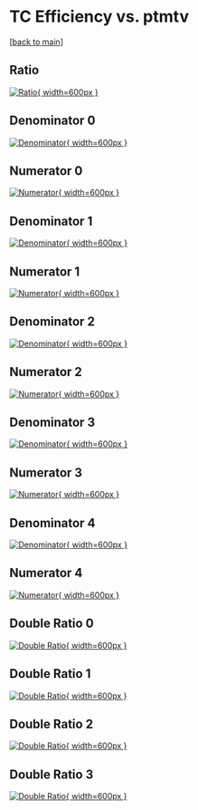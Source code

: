 # TC Efficiency vs. ptmtv

[[back to main](./)]



## Ratio

[![Ratio](../mtv/var/TC_loweta_0_-1_eff_ptmtv.png){ width=600px }](../mtv/var/TC_loweta_0_-1_eff_ptmtv.pdf)

## Denominator 0

[![Denominator](../mtv/den/TC_loweta_0_-1_eff_ptmtv_den0.png){ width=600px }](../mtv/den/TC_loweta_0_-1_eff_ptmtv_den0.pdf)

## Numerator 0

[![Numerator](../mtv/num/TC_loweta_0_-1_eff_ptmtv_num0.png){ width=600px }](../mtv/num/TC_loweta_0_-1_eff_ptmtv_num0.pdf)

## Denominator 1

[![Denominator](../mtv/den/TC_loweta_0_-1_eff_ptmtv_den1.png){ width=600px }](../mtv/den/TC_loweta_0_-1_eff_ptmtv_den1.pdf)

## Numerator 1

[![Numerator](../mtv/num/TC_loweta_0_-1_eff_ptmtv_num1.png){ width=600px }](../mtv/num/TC_loweta_0_-1_eff_ptmtv_num1.pdf)

## Denominator 2

[![Denominator](../mtv/den/TC_loweta_0_-1_eff_ptmtv_den2.png){ width=600px }](../mtv/den/TC_loweta_0_-1_eff_ptmtv_den2.pdf)

## Numerator 2

[![Numerator](../mtv/num/TC_loweta_0_-1_eff_ptmtv_num2.png){ width=600px }](../mtv/num/TC_loweta_0_-1_eff_ptmtv_num2.pdf)

## Denominator 3

[![Denominator](../mtv/den/TC_loweta_0_-1_eff_ptmtv_den3.png){ width=600px }](../mtv/den/TC_loweta_0_-1_eff_ptmtv_den3.pdf)

## Numerator 3

[![Numerator](../mtv/num/TC_loweta_0_-1_eff_ptmtv_num3.png){ width=600px }](../mtv/num/TC_loweta_0_-1_eff_ptmtv_num3.pdf)

## Denominator 4

[![Denominator](../mtv/den/TC_loweta_0_-1_eff_ptmtv_den4.png){ width=600px }](../mtv/den/TC_loweta_0_-1_eff_ptmtv_den4.pdf)

## Numerator 4

[![Numerator](../mtv/num/TC_loweta_0_-1_eff_ptmtv_num4.png){ width=600px }](../mtv/num/TC_loweta_0_-1_eff_ptmtv_num4.pdf)

## Double Ratio 0

[![Double Ratio](../mtv/ratio/TC_loweta_0_-1_eff_ptmtv_ratio0.png){ width=600px }](../mtv/ratio/TC_loweta_0_-1_eff_ptmtv_ratio0.pdf)

## Double Ratio 1

[![Double Ratio](../mtv/ratio/TC_loweta_0_-1_eff_ptmtv_ratio1.png){ width=600px }](../mtv/ratio/TC_loweta_0_-1_eff_ptmtv_ratio1.pdf)

## Double Ratio 2

[![Double Ratio](../mtv/ratio/TC_loweta_0_-1_eff_ptmtv_ratio2.png){ width=600px }](../mtv/ratio/TC_loweta_0_-1_eff_ptmtv_ratio2.pdf)

## Double Ratio 3

[![Double Ratio](../mtv/ratio/TC_loweta_0_-1_eff_ptmtv_ratio3.png){ width=600px }](../mtv/ratio/TC_loweta_0_-1_eff_ptmtv_ratio3.pdf)

